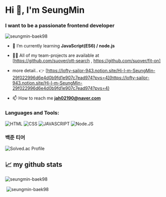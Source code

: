 <h1 align="left">Hi 👋, I'm SeungMin</h1>
<h3 align="left">I want to be a passionate frontend developer</h3>

<p align="left"> <img src="https://komarev.com/ghpvc/?username=seungmin-baek98&label=Profile%20views&color=0e75b6&style=flat" alt="seungmin-baek98" /> </p>

- 🌱 I’m currently learning **JavaScript(ES6) / node.js**

- 👨‍💻 All of my team-projects are available at [https://github.com/suover/ott-search , https://github.com/suover/fit-on]

- more detail.. 👉 [https://lofty-sailor-943.notion.site/Hi-I-m-SeungMin-29f022996d6e4d0b9fd1e907c7ead974?pvs=4](https://lofty-sailor-943.notion.site/Hi-I-m-SeungMin-29f022996d6e4d0b9fd1e907c7ead974?pvs=4)
  
- 📫 How to reach me **jah02190@naver.com**



<p align="left">
</p>

<h3 align="left">Languages and Tools:</h3>

  ![HTML](https://img.shields.io/badge/HTML-ff0000?style=for-the-badge&logo=html5&logoColor=white)
  ![CSS](https://img.shields.io/badge/CSS-1e73be?style=for-the-badge&logo=css3&logoColor=white)
  ![JAVASCRIPT](https://img.shields.io/badge/JavaScript-F7DF1E?style=for-the-badge&logo=JavaScript&logoColor=white)
  ![Node.JS](https://img.shields.io/badge/Node.js-43853D?style=for-the-badge&logo=node.js&logoColor=white)
  
</p>


<h3> 백준 티어 </h3>

![Solved.ac Profile](http://mazassumnida.wtf/api/v2/generate_badge?boj=jah02190)



<p><h2 align="left">📈 my github stats </h2></p>

<p><img align="center" src="https://github-readme-stats.vercel.app/api/top-langs?username=seungmin-baek98&show_icons=true&locale=en&layout=compact" alt="seungmin-baek98" /></p>

<p>&nbsp;<img align="center" src="https://github-readme-stats.vercel.app/api?username=seungmin-baek98&show_icons=true&locale=en" alt="seungmin-baek98" /></p>

